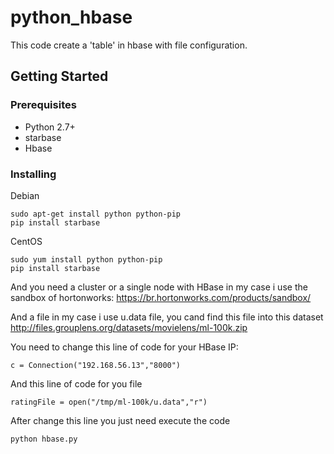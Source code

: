 # python_hbase
This code create a 'table' in hbase with file configuration.

## Getting Started
### Prerequisites
* Python 2.7+
* starbase
* Hbase

### Installing
Debian
```
sudo apt-get install python python-pip
pip install starbase
```
CentOS
```
sudo yum install python python-pip
pip install starbase
```

And you need a cluster or a single node with HBase in my case i use the sandbox of hortonworks:
https://br.hortonworks.com/products/sandbox/

And a file in my case i use u.data file, you cand find this file into this dataset 
http://files.grouplens.org/datasets/movielens/ml-100k.zip

You need to change this line of code for your HBase IP:
```
c = Connection("192.168.56.13","8000")
```
And this line of code for you file
```
ratingFile = open("/tmp/ml-100k/u.data","r")
```

After change this line you just need execute the code
```
python hbase.py
```
